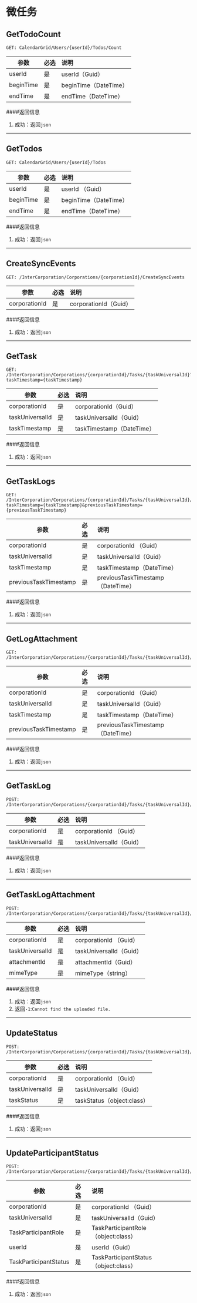 ﻿微任务
=====




GetTodoCount
------------



 
    GET: CalendarGrid/Users/{userId}/Todos/Count	
| 参数   	| 必选		| 说明		|
| ------------- | :------------ | :------------ |
| userId 	| 是	        | userId（Guid）|  
| beginTime  	| 是	        | beginTime（DateTime）	|   
| endTime	| 是	        | endTime（DateTime）	|  
####返回信息	
1. 成功：返回```json```   

***

GetTodos
------------



 
    GET: CalendarGrid/Users/{userId}/Todos	
| 参数   	| 必选		| 说明		|
| ------------- | :------------ | :------------ |
| userId 	| 是	        | userId （Guid） |  
| beginTime  	| 是	        | beginTime（DateTime）	|   
| endTime	| 是	        | endTime（DateTime）	|  |  
####返回信息	
1. 成功：返回```json```   

***
CreateSyncEvents
------------



 



  
    GET: /InterCorporation/Corporations/{corporationId}/CreateSyncEvents	
| 参数   	| 必选		| 说明		|
| ------------- | :------------ | :------------ |
| corporationId	| 是	        | corporationId（Guid） |   
####返回信息	
1. 成功：返回```json```   

***   
GetTask
------------ 
    GET: /InterCorporation/Corporations/{corporationId}/Tasks/{taskUniversalId}?taskTimestamp={taskTimestamp}	
| 参数   	| 必选		| 说明		|
| ------------- | :------------ | :------------ |
| corporationId	| 是	        | corporationId（Guid） |  
| taskUniversalId	| 是	        | taskUniversalId（Guid） |   
| taskTimestamp| 是	        | taskTimestamp（DateTime）	|     
####返回信息	
1. 成功：返回```json```   

***   

GetTaskLogs
------------ 
    GET: /InterCorporation/Corporations/{corporationId}/Tasks/{taskUniversalId}/Logs?taskTimestamp={taskTimestamp}&previousTaskTimestamp={previousTaskTimestamp}	
| 参数   	| 必选		| 说明		|
| ------------- | :------------ | :------------ |
| corporationId | 是	        | corporationId （Guid） |  
| taskUniversalId| 是	        | taskUniversalId（Guid） |   
| taskTimestamp| 是	        | taskTimestamp（DateTime）	| 
| previousTaskTimestamp| 是	        | previousTaskTimestamp（DateTime）	|      
####返回信息	
1. 成功：返回```json```   

***   

GetLogAttachment
------------ 
    GET: /InterCorporation/Corporations/{corporationId}/Tasks/{taskUniversalId}/Logs/Attachments/{attachmentId}
| 参数   	| 必选		| 说明		|
| ------------- | :------------ | :------------ |
| corporationId | 是	        | corporationId （Guid） |  
| taskUniversalId| 是	        | taskUniversalId（Guid） |   
| taskTimestamp| 是	        | taskTimestamp（DateTime）	| 
| previousTaskTimestamp| 是	        | previousTaskTimestamp（DateTime）	|      
####返回信息	
1. 成功：返回```json```   

***   

GetTaskLog
------------ 
    POST: /InterCorporation/Corporations/{corporationId}/Tasks/{taskUniversalId}/Logs/Add
| 参数   	| 必选		| 说明		|
| ------------- | :------------ | :------------ |
| corporationId | 是	        | corporationId （Guid） |  
| taskUniversalId| 是	        | taskUniversalId（Guid） |     
####返回信息	
1. 成功：返回```json```   

***   

GetTaskLogAttachment
------------ 
    POST: /InterCorporation/Corporations/{corporationId}/Tasks/{taskUniversalId}/Logs/Add
| 参数   	| 必选		| 说明		|
| ------------- | :------------ | :------------ |
| corporationId | 是	        | corporationId （Guid） |  
| taskUniversalId| 是	        | taskUniversalId（Guid） |  
| attachmentId | 是	        | attachmentId（Guid） |  
| mimeType  | 是	        | mimeType（string） |    
####返回信息	
1. 成功：返回```json```
2. 返回```-1```:```Cannot find the uploaded file.```   

***   

UpdateStatus
------------ 
    POST: /InterCorporation/Corporations/{corporationId}/Tasks/{taskUniversalId}/UpdateStatus/{taskStatus}
| 参数   	| 必选		| 说明		|
| ------------- | :------------ | :------------ |
| corporationId | 是	        | corporationId （Guid） |  
| taskUniversalId| 是	        | taskUniversalId（Guid） |  
| taskStatus| 是	        | taskStatus（object:class） |   
####返回信息	
1. 成功：返回```json```

***    

UpdateParticipantStatus
------------       
    POST: /InterCorporation/Corporations/{corporationId}/Tasks/{taskUniversalId}/Participants/{role}/{userId}/UpdateStatus/{taskParticipantStatus}
| 参数   	| 必选		| 说明		|
| ------------- | :------------ | :------------ |
| corporationId | 是	        | corporationId （Guid） |  
| taskUniversalId| 是	        | taskUniversalId（Guid） |  
| TaskParticipantRole| 是	        | TaskParticipantRole（object:class） |  
| userId | 是	        | userId（Guid） | 
| TaskParticipantStatus | 是	        | TaskParticipantStatus（object:class） |
####返回信息	
1. 成功：返回```json```


